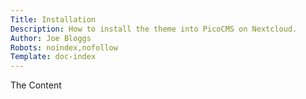 ```yaml
---
Title: Installation
Description: How to install the theme into PicoCMS on Nextcloud.
Author: Joe Bloggs
Robots: noindex,nofollow
Template: doc-index
---
```

The Content